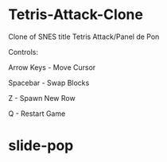 # Tetris-Attack-Clone
Clone of SNES title Tetris Attack/Panel de Pon

Controls:

Arrow Keys - Move Cursor

Spacebar - Swap Blocks

Z - Spawn New Row

Q - Restart Game
# slide-pop
